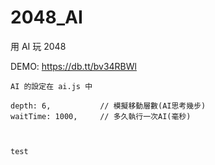 2048_AI
=======

用 AI 玩 2048

DEMO: https://db.tt/bv34RBWl


```
AI 的設定在 ai.js 中

depth: 6,		    // 模擬移動層數(AI思考幾步)
waitTime: 1000,		// 多久執行一次AI(毫秒)



test
```


